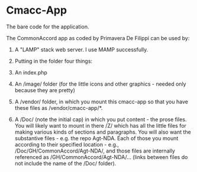 # Cmacc-App
The bare code for the application.  

The CommonAccord app as coded by Primavera De Filippi can be used by:

1.  A "LAMP" stack web server.  I use MAMP successfully.

2.  Putting in the folder four things:

  1. An index.php 

  2. An /image/ folder (for the little icons and other graphics - needed only because they are pretty)
  
  3. A /vendor/ folder, in which you mount this cmacc-app so that you have these files as /vendor/cmacc-app/*.  
  
  4. A /Doc/ (note the initial cap) in which you put content - the prose files.  You will likely want to mount in there /Z/ which has all the little files for making various kinds of sections and paragraphs. You will also want the substantive files - e.g. the repo Agt-NDA.  Each of those you mount according to their specified location - e.g., /Doc/GH/CommonAccord/Agt-NDA/, and those files are internally referenced as /GH/CommonAccord/Agt-NDA/... (links between files do not include the name of the /Doc/ folder).  
